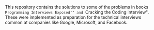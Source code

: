 This repository contains the solutions to some of the problems in books ``Programming Interviews Exposed'' and ``Cracking the Coding Interview''. These were implemented as preparation for the technical interviews common at companies like Google, Microsoft, and Facebook.
